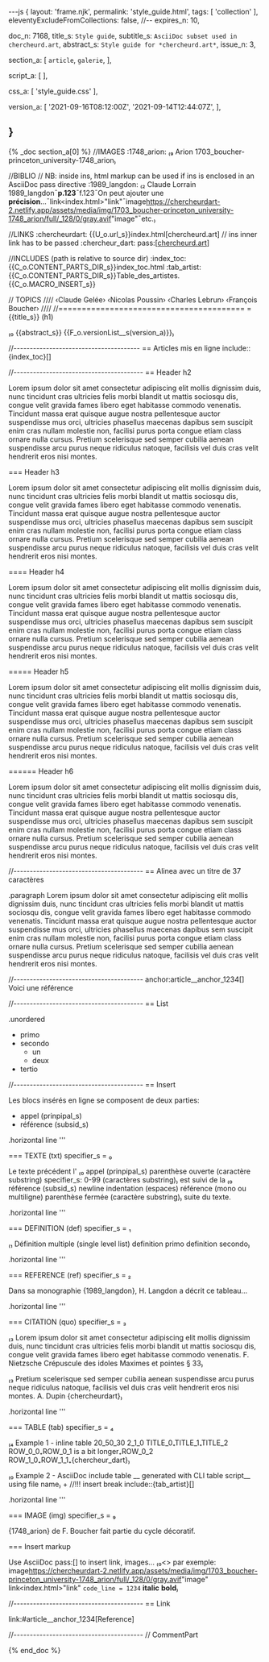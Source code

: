 ---js
{
  layout:    'frame.njk',
  permalink: 'style_guide.html',
  tags:      [ 'collection' ],
  eleventyExcludeFromCollections: false,
  //-- expires_n: 10,

  doc_n:      7168,
  title_s:    `Style guide`,
  subtitle_s: `AsciiDoc subset used in chercheurd.art`,
  abstract_s: `Style guide for *chercheurd.art*`,
  issue_n:    3,

  section_a:
  [
    `article`,
    `galerie`,
  ],

  script_a:
  [
  ],

  css_a:
  [
    'style_guide.css'
  ],

  version_a:
  [
    '2021-09-16T08:12:00Z',
    '2021-09-14T12:44:07Z',
  ],

}
---
{% _doc section_a[0] %}
//IMAGES
:1748_arion: ₍₉ Arion
  1703_boucher-princeton_university-1748_arion₎

//BIBLIO
// NB: inside ins, html markup can be used if ins is enclosed in an AsciiDoc pass directive
:1989_langdon: ₍₂ Claude Lorrain
  1989_langdon¯**p.123**¯f.123¯On peut ajouter une __précision__...¯link<index.html>"link"¯image<https://chercheurdart-2.netlify.app/assets/media/img/1703_boucher-princeton_university-1748_arion/full/_128/0/gray.avif>"image"¯etc.₎

//LINKS
:chercheurdart: {{U_o.url_s}}index.html[chercheurd.art]
// ins inner link has to be passed
:chercheur_dart: pass:[<a href=https://chercheurdart-2.netlify.app>chercheurd.art</a>]

//INCLUDES (path is relative to source dir)
:index_toc: {{C_o.CONTENT_PARTS_DIR_s}}index_toc.html
:tab_artist: {{C_o.CONTENT_PARTS_DIR_s}}Table_des_artistes.{{C_o.MACRO_INSERT_s}}

// TOPICS
////
‹Claude Gelée›
‹Nicolas Poussin›
‹Charles Lebrun›
‹François Boucher›
////
//========================================
= {{title_s}} (h1)


₍₀ {{abstract_s}}
  {{F_o.versionList__s(version_a)}}₎

//---------------------------------------
== Articles mis en ligne
include::{index_toc}[]

//----------------------------------------
== Header h2

Lorem ipsum dolor sit amet consectetur adipiscing elit mollis dignissim duis, nunc tincidunt cras ultricies felis morbi blandit ut mattis sociosqu dis, congue velit gravida fames libero eget habitasse commodo venenatis. Tincidunt massa erat quisque augue nostra pellentesque auctor suspendisse mus orci, ultricies phasellus maecenas dapibus sem suscipit enim cras nullam molestie non, facilisi purus porta congue etiam class ornare nulla cursus. Pretium scelerisque sed semper cubilia aenean suspendisse arcu purus neque ridiculus natoque, facilisis vel duis cras velit hendrerit eros nisi montes.

=== Header h3

Lorem ipsum dolor sit amet consectetur adipiscing elit mollis dignissim duis, nunc tincidunt cras ultricies felis morbi blandit ut mattis sociosqu dis, congue velit gravida fames libero eget habitasse commodo venenatis. Tincidunt massa erat quisque augue nostra pellentesque auctor suspendisse mus orci, ultricies phasellus maecenas dapibus sem suscipit enim cras nullam molestie non, facilisi purus porta congue etiam class ornare nulla cursus. Pretium scelerisque sed semper cubilia aenean suspendisse arcu purus neque ridiculus natoque, facilisis vel duis cras velit hendrerit eros nisi montes.

==== Header h4

Lorem ipsum dolor sit amet consectetur adipiscing elit mollis dignissim duis, nunc tincidunt cras ultricies felis morbi blandit ut mattis sociosqu dis, congue velit gravida fames libero eget habitasse commodo venenatis. Tincidunt massa erat quisque augue nostra pellentesque auctor suspendisse mus orci, ultricies phasellus maecenas dapibus sem suscipit enim cras nullam molestie non, facilisi purus porta congue etiam class ornare nulla cursus. Pretium scelerisque sed semper cubilia aenean suspendisse arcu purus neque ridiculus natoque, facilisis vel duis cras velit hendrerit eros nisi montes.

===== Header h5

Lorem ipsum dolor sit amet consectetur adipiscing elit mollis dignissim duis, nunc tincidunt cras ultricies felis morbi blandit ut mattis sociosqu dis, congue velit gravida fames libero eget habitasse commodo venenatis. Tincidunt massa erat quisque augue nostra pellentesque auctor suspendisse mus orci, ultricies phasellus maecenas dapibus sem suscipit enim cras nullam molestie non, facilisi purus porta congue etiam class ornare nulla cursus. Pretium scelerisque sed semper cubilia aenean suspendisse arcu purus neque ridiculus natoque, facilisis vel duis cras velit hendrerit eros nisi montes.

====== Header h6

Lorem ipsum dolor sit amet consectetur adipiscing elit mollis dignissim duis, nunc tincidunt cras ultricies felis morbi blandit ut mattis sociosqu dis, congue velit gravida fames libero eget habitasse commodo venenatis. Tincidunt massa erat quisque augue nostra pellentesque auctor suspendisse mus orci, ultricies phasellus maecenas dapibus sem suscipit enim cras nullam molestie non, facilisi purus porta congue etiam class ornare nulla cursus. Pretium scelerisque sed semper cubilia aenean suspendisse arcu purus neque ridiculus natoque, facilisis vel duis cras velit hendrerit eros nisi montes.

//----------------------------------------
== Alinea avec un titre de 37 caractères

.paragraph
Lorem ipsum dolor sit amet consectetur adipiscing elit mollis dignissim duis, nunc tincidunt cras ultricies felis morbi blandit ut mattis sociosqu dis, congue velit gravida fames libero eget habitasse commodo venenatis. Tincidunt massa erat quisque augue nostra pellentesque auctor suspendisse mus orci, ultricies phasellus maecenas dapibus sem suscipit enim cras nullam molestie non, facilisi purus porta congue etiam class ornare nulla cursus. Pretium scelerisque sed semper cubilia aenean suspendisse arcu purus neque ridiculus natoque, facilisis vel duis cras velit hendrerit eros nisi montes.


//----------------------------------------
anchor:article__anchor_1234[]
Voici une référence

//----------------------------------------
== List

.unordered
* primo
* secondo
  - un
  - deux
* tertio

//----------------------------------------
== Insert

Les blocs insérés en ligne se composent de deux parties:

* appel (prinpipal_s)
* référence (subsid_s)

.horizontal line
'''

=== TEXTE (txt) specifier_s = ₀

Le texte précédent l'
₍₀ appel (prinpipal_s)
  parenthèse ouverte (caractère substring)
  specifier_s: 0-99 (caractères substring)₎
est suivi de la
₍₀ référence (subsid_s)
  newline
  indentation (espaces)
  référence (mono ou multiligne)
  parenthèse fermée (caractère substring)₎
suite du texte.

.horizontal line
'''

=== DEFINITION (def) specifier_s = ₁

₍₁ Définition multiple (single level list)
definition primo
definition secondo₎

.horizontal line
'''

=== REFERENCE (ref) specifier_s = ₂

Dans sa monographie {1989_langdon}, H. Langdon a décrit ce tableau...

.horizontal line
'''

=== CITATION (quo) specifier_s = ₃

₍₃ Lorem ipsum dolor sit amet consectetur adipiscing elit mollis dignissim duis, nunc tincidunt cras ultricies felis morbi blandit ut mattis sociosqu dis, congue velit gravida fames libero eget habitasse commodo venenatis.
  F. Nietzsche
  Crépuscule des idoles
  Maximes et pointes § 33₎

₍₃ Pretium scelerisque sed semper cubilia aenean suspendisse arcu purus neque ridiculus natoque, facilisis vel duis cras velit hendrerit eros nisi montes.
  A. Dupin
  {chercheurdart}₎

.horizontal line
'''

===  TABLE (tab) specifier_s = ₄

₍₄ Example 1 - inline table
  20_50_30
  2_1_0
  TITLE_0₊TITLE_1₊TITLE_2
  ROW_0_0₊ROW_0_1 is a bit longer₊ROW_0_2
  ROW_1_0₊ROW_1_1₊{chercheur_dart}₎

₍₀ Example 2 - AsciiDoc include table
  __ generated with CLI table script__
  using file name₎ +
//!!! insert break
include::{tab_artist}[]

.horizontal line
'''

=== IMAGE (img) specifier_s = ₉

{1748_arion} de F. Boucher fait partie du cycle décoratif.

=== Insert markup

Use AsciiDoc pass:[] to insert link, images...
₍₀<> par exemple:
  image<https://chercheurdart-2.netlify.app/assets/media/img/1703_boucher-princeton_university-1748_arion/full/_128/0/gray.avif>"image"
  link<index.html>"link"
  `code_line = 1234`
  __italic__
  **bold**₎

//----------------------------------------
== Link

link:#article__anchor_1234[Reference]

//----------------------------------------
// CommentPart

{% end_doc %}
